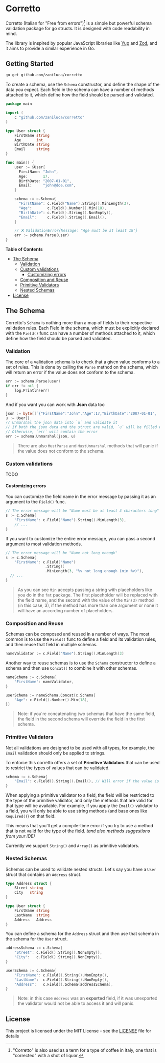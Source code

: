 # Corretto

Corretto (Italian for "Free from errors")[^1] is a simple but powerful schema validation package for go structs. It is designed with code readability in mind.

The library is inspired by popular JavaScript libraries like [Yup](https://github.com/jquense/yup) and [Zod](https://github.com/colinhacks/zod), and it aims to provide a similar experience in Go.

## Getting Started

```bash
go get github.com/zaniluca/corretto
```

To create a schema, use the `Schema` constructor, and define the shape of the data you expect. Each field in the schema can have a number of methods attached to it, which define how the field should be parsed and validated.

```go
package main

import (
    c "github.com/zaniluca/corretto"
)

type User struct {
    FirstName string
    Age       int
    BirthDate string
    Email     string
}

func main() {
    user := &User{
      FirstName: "John",
      Age:       17,
      BirthDate: "2007-01-01",
      Email:     "john@doe.com",
    }

    schema := c.Schema{
      "FirstName": c.Field("Name").String().MinLength(3),
      "Age":       c.Field().Number().Min(18),
      "BirthDate": c.Field().String().NonEmpty(),
      "Email":     c.Field().String().Email(),
    }

    // ❌ ValidationError{Message: "Age must be at least 18"}
    err := schema.Parse(user)
}

```

**Table of Contents**

- [The Schema](#the-schema)
  - [Validation](#validation)
  - [Custom validations](#custom-validations)
    - [Customizing errors](#customizing-errors)
  - [Composition and Reuse](#composition-and-reuse)
  - [Primitive Validators](#primitive-validators)
  - [Nested Schemas](#nested-schemas)
- [License](#license)

## The Schema

Corretto's `Schema` is nothing more than a map of fields to their respective validation rules. Each Field in the schema, which must be explicitly declared with the `Field()` func can have a number of methods attached to it, which define how the field should be parsed and validated.

### Validation

The core of a validation schema is to check that a given value conforms to a set of rules. This is done by calling the `Parse` method on the schema, which will return an error if the value does not conform to the schema.

```go
err := schema.Parse(user)
if err != nil {
    log.Println(err)
}
```

And if you want you can work with **Json** data too

```go
json := byte[]`{"FirstName":"John","Age":17,"BirthDate":"2007-01-01", ...}`
u := User{}
// Unmarshal the json data into `u` and validate it
// If both the json data and the struct are valid, `u` will be filled with the data
// Otherwise, `err` will contain the error
err := schema.Unmarshal(json, u)
```

> There are also `MustParse` and `MustUnmarshal` methods that will panic if the value does not conform to the schema.

### Custom validations

TODO

#### Customizing errors

You can customize the field name in the error message by passing it as an argument to the `Field()` func.

```go
// The error message will be "Name must be at least 3 characters long"
s := c.Schema{
    "FirstName": c.Field("Name").String().MinLength(3),
    // ...
}
```

If you want to customize the entire error message, you can pass a second argument to most validation methods.

```go
// The error message will be "Name not long enough"
s := c.Schema{
    "FirstName": c.Field("Name")
                  .String()
                  .MinLength(3, "%v not long enough (min %v)"),
  // ...
}
```

> As you can see `Min` accepts passing a string with placeholders like you do in the `fmt` package. The first placeholder will be replaced with the field name, and the second with the value of the `Min(3)` method (in this case, 3), if the method has more than one argument or none it will have an according number of placeholders.

### Composition and Reuse

Schemas can be composed and reused in a number of ways. The most common is to use the `Field()` func to define a field and its validation rules, and then reuse that field in multiple schemas.

```go
nameValidator := c.Field("Name").String().MinLength(3)
```

Another way to reuse schemas is to use the `Schema` constructor to define a schema and then use `Concat()` to combine it with other schemas.

```go
nameSchema := c.Schema{
    "FirstName": nameValidator,
}

userSchema := nameSchema.Concat(c.Schema{
    "Age": c.Field().Number().Min(18),
})
```

> Note: if you're concatenating two schemas that have the same field, the field in the second schema will override the field in the first schema.

### Primitive Validators

Not all validations are designed to be used with all types, for example, the `Email` validation should only be applied to strings.

To enforce this corretto offers a set of **Primitive Validators** that can be used to restrict the types of values that can be validated.

```go
schema := c.Schema{
    "Email": c.Field().String().Email(), // Will error if the value is not a string (and also if it's not a valid email)
}
```

When applying a primitive validator to a field, the field will be restricted to the type of the primitive validator, and only the methods that are valid for that type will be available. For example, if you apply the `Email()` validator to a field, you will only be able to use string methods (and base ones like `Required()`) on that field.

This means that you'll get a compile-time error if you try to use a method that is not valid for the type of the field. _(and also methods suggestions from your IDE)_

Currently we support `String()` and `Array()` as primitive validators.

### Nested Schemas

Schemas can be used to validate nested structs. Let's say you have a `User` struct that contains an `Address` struct.

```go
type Address struct {
    Street string
    City   string
}

type User struct {
    FirstName string
    LastName  string
    Address   Address
}
```

You can define a schema for the `Address` struct and then use that schema in the schema for the `User` struct.

```go
addressSchema := c.Schema{
    "Street": c.Field().String().NonEmpty(),
    "City":   c.Field().String().NonEmpty(),
}

userSchema := c.Schema{
    "FirstName": c.Field().String().NonEmpty(),
    "LastName":  c.Field().String().NonEmpty(),
    "Address":   c.Field().Schema(addressSchema),
}
```

> Note: in this case `Address` was an **exported** field, if it was unexported the validator would not be able to access it and will panic.

## License

This project is licensed under the MIT License - see the [LICENSE](LICENSE) file for details

[^1]: "Corretto" is also used as a term for a type of coffee in Italy, one that is "corrected" with a shot of liquor.

